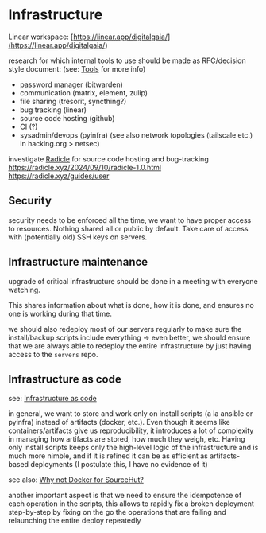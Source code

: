 # Infrastructure

Linear workspace: [https://linear.app/digitalgaia/](<https://linear.app/digitalgaia/>)

research for which internal tools to use should be made as RFC/decision style document:
(see: [Tools](../tools.md) for more info)

- password manager (bitwarden)
- communication (matrix, element, zulip)
- file sharing (tresorit, syncthing?)
- bug tracking (linear)
- source code hosting (github)
- CI (?)
- sysadmin/devops (pyinfra) (see also network topologies (tailscale etc.) in hacking.org > netsec)

investigate [Radicle](https://radicle.xyz/blog/towards-decentralized-code-collaboration.html) for source code hosting and bug-tracking
https://radicle.xyz/2024/09/10/radicle-1.0.html
https://radicle.xyz/guides/user

## Security

security needs to be enforced all the time, we want to have proper access to resources. Nothing shared all or public by default. Take care of access with (potentially old) SSH keys on servers.


## Infrastructure maintenance

upgrade of critical infrastructure should be done in a meeting with everyone watching.

This shares information about what is done, how it is done, and ensures no one is working during that time.

we should also redeploy most of our servers regularly to make sure the install/backup scripts include everything -> even better, we should ensure that we are always able to redeploy the entire infrastructure by just having access to the `servers` repo.


## Infrastructure as code

see: [Infrastructure as code](https://en.wikipedia.org/wiki/Infrastructure_as_code)

in general, we want to store and work only on install scripts (a la ansible or pyinfra) instead of artifacts (docker, etc.). Even though it seems like containers/artifacts give us reproducibility, it introduces a lot of complexity in managing how artifacts are stored, how much they weigh, etc. Having only install scripts keeps only the high-level logic of the infrastructure and is much more nimble, and if it is refined it can be as efficient as artifacts-based deployments (I postulate this, I have no evidence of it)

see also: [Why not Docker for SourceHut?](https://paste.sr.ht/~sircmpwn/78cc21e1661d5a9d8038f47e532d286807ac89ad)

another important aspect is that we need to ensure the idempotence of each operation in the scripts, this allows
to rapidly fix a broken deployment step-by-step by fixing on the go the operations that are failing and relaunching
the entire deploy repeatedly
